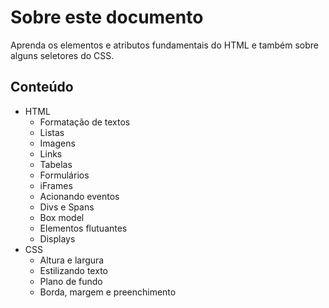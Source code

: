 # Sobre este documento

Aprenda os elementos e atributos fundamentais do HTML e também sobre alguns seletores do CSS.

## Conteúdo

* HTML
  * Formatação de textos
  * Listas
  * Imagens
  * Links
  * Tabelas
  * Formulários
  * iFrames
  * Acionando eventos
  * Divs e Spans
  * Box model
  * Elementos flutuantes
  * Displays
* CSS
  * Altura e largura
  * Estilizando texto
  * Plano de fundo
  * Borda, margem e preenchimento
